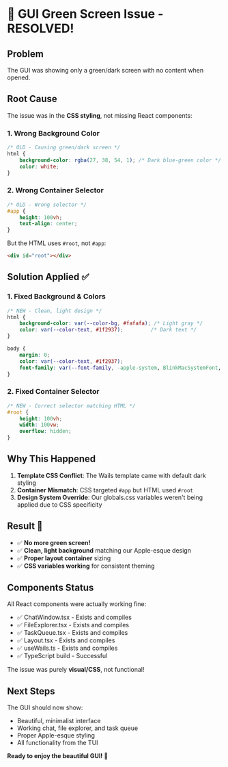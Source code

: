 # 🎯 GUI Green Screen Issue - RESOLVED! 

## Problem
The GUI was showing only a green/dark screen with no content when opened.

## Root Cause
The issue was in the **CSS styling**, not missing React components:

### 1. Wrong Background Color
```css
/* OLD - Causing green/dark screen */
html {
    background-color: rgba(27, 38, 54, 1); /* Dark blue-green color */
    color: white;
}
```

### 2. Wrong Container Selector
```css
/* OLD - Wrong selector */
#app {
    height: 100vh;
    text-align: center;
}
```

But the HTML uses `#root`, not `#app`:
```html
<div id="root"></div>
```

## Solution Applied ✅

### 1. Fixed Background & Colors
```css
/* NEW - Clean, light design */
html {
    background-color: var(--color-bg, #fafafa); /* Light gray */
    color: var(--color-text, #1f2937);         /* Dark text */
}

body {
    margin: 0;
    color: var(--color-text, #1f2937);
    font-family: var(--font-family, -apple-system, BlinkMacSystemFont, "Segoe UI", "Roboto", sans-serif);
}
```

### 2. Fixed Container Selector
```css
/* NEW - Correct selector matching HTML */
#root {
    height: 100vh;
    width: 100vw;
    overflow: hidden;
}
```

## Why This Happened
1. **Template CSS Conflict**: The Wails template came with default dark styling
2. **Container Mismatch**: CSS targeted `#app` but HTML used `#root`
3. **Design System Override**: Our globals.css variables weren't being applied due to CSS specificity

## Result 🎉
- ✅ **No more green screen!**
- ✅ **Clean, light background** matching our Apple-esque design
- ✅ **Proper layout container** sizing
- ✅ **CSS variables working** for consistent theming

## Components Status
All React components were actually working fine:
- ✅ ChatWindow.tsx - Exists and compiles
- ✅ FileExplorer.tsx - Exists and compiles  
- ✅ TaskQueue.tsx - Exists and compiles
- ✅ Layout.tsx - Exists and compiles
- ✅ useWails.ts - Exists and compiles
- ✅ TypeScript build - Successful

The issue was purely **visual/CSS**, not functional!

## Next Steps
The GUI should now show:
- Beautiful, minimalist interface
- Working chat, file explorer, and task queue
- Proper Apple-esque styling
- All functionality from the TUI

**Ready to enjoy the beautiful GUI! 🚀**